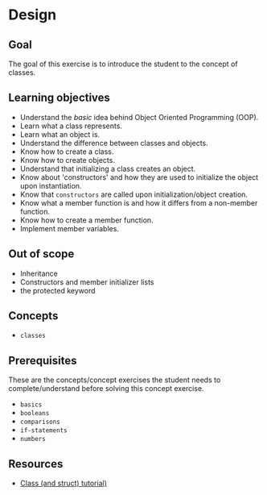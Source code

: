 # Design

## Goal

The goal of this exercise is to introduce the student to the concept of classes.

## Learning objectives

- Understand the _basic_ idea behind Object Oriented Programming (OOP).
- Learn what a class represents.
- Learn what an object is.
- Understand the difference between classes and objects.
- Know how to create a class.
- Know how to create objects.
- Understand that initializing a class creates an object.
- Know about 'constructors' and how they are used to initialize the object upon instantiation.
- Know that `constructors` are called upon initialization/object creation.
- Know what a member function is and how it differs from a non-member function.
- Know how to create a member function.
- Implement member variables.

## Out of scope

- Inheritance
- Constructors and member initializer lists
- the protected keyword

## Concepts

- `classes`

## Prerequisites

These are the concepts/concept exercises the student needs to complete/understand before solving this concept exercise.

- `basics`
- `booleans`
- `comparisons`
- `if-statements`
- `numbers`

## Resources

- [Class (and struct) tutorial)](https://www.learncpp.com/cpp-tutorial/classes-and-class-members/)